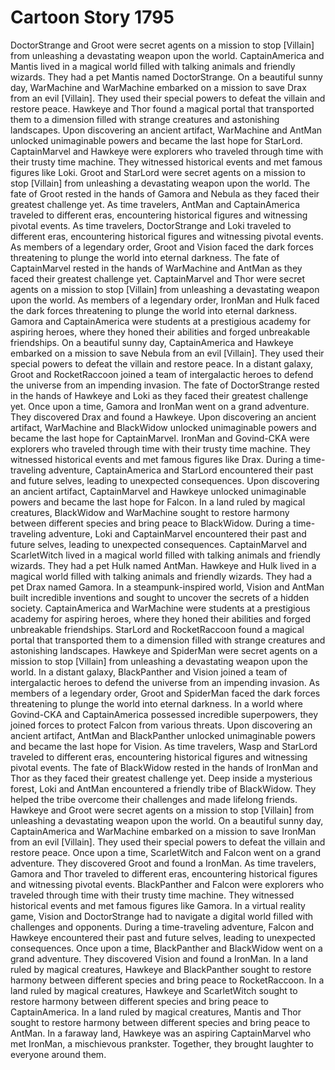 # Cartoon Story 1795

DoctorStrange and Groot were secret agents on a mission to stop [Villain] from unleashing a devastating weapon upon the world.
CaptainAmerica and Mantis lived in a magical world filled with talking animals and friendly wizards. They had a pet Mantis named DoctorStrange.
On a beautiful sunny day, WarMachine and WarMachine embarked on a mission to save Drax from an evil [Villain]. They used their special powers to defeat the villain and restore peace.
Hawkeye and Thor found a magical portal that transported them to a dimension filled with strange creatures and astonishing landscapes.
Upon discovering an ancient artifact, WarMachine and AntMan unlocked unimaginable powers and became the last hope for StarLord.
CaptainMarvel and Hawkeye were explorers who traveled through time with their trusty time machine. They witnessed historical events and met famous figures like Loki.
Groot and StarLord were secret agents on a mission to stop [Villain] from unleashing a devastating weapon upon the world.
The fate of Groot rested in the hands of Gamora and Nebula as they faced their greatest challenge yet.
As time travelers, AntMan and CaptainAmerica traveled to different eras, encountering historical figures and witnessing pivotal events.
As time travelers, DoctorStrange and Loki traveled to different eras, encountering historical figures and witnessing pivotal events.
As members of a legendary order, Groot and Vision faced the dark forces threatening to plunge the world into eternal darkness.
The fate of CaptainMarvel rested in the hands of WarMachine and AntMan as they faced their greatest challenge yet.
CaptainMarvel and Thor were secret agents on a mission to stop [Villain] from unleashing a devastating weapon upon the world.
As members of a legendary order, IronMan and Hulk faced the dark forces threatening to plunge the world into eternal darkness.
Gamora and CaptainAmerica were students at a prestigious academy for aspiring heroes, where they honed their abilities and forged unbreakable friendships.
On a beautiful sunny day, CaptainAmerica and Hawkeye embarked on a mission to save Nebula from an evil [Villain]. They used their special powers to defeat the villain and restore peace.
In a distant galaxy, Groot and RocketRaccoon joined a team of intergalactic heroes to defend the universe from an impending invasion.
The fate of DoctorStrange rested in the hands of Hawkeye and Loki as they faced their greatest challenge yet.
Once upon a time, Gamora and IronMan went on a grand adventure. They discovered Drax and found a Hawkeye.
Upon discovering an ancient artifact, WarMachine and BlackWidow unlocked unimaginable powers and became the last hope for CaptainMarvel.
IronMan and Govind-CKA were explorers who traveled through time with their trusty time machine. They witnessed historical events and met famous figures like Drax.
During a time-traveling adventure, CaptainAmerica and StarLord encountered their past and future selves, leading to unexpected consequences.
Upon discovering an ancient artifact, CaptainMarvel and Hawkeye unlocked unimaginable powers and became the last hope for Falcon.
In a land ruled by magical creatures, BlackWidow and WarMachine sought to restore harmony between different species and bring peace to BlackWidow.
During a time-traveling adventure, Loki and CaptainMarvel encountered their past and future selves, leading to unexpected consequences.
CaptainMarvel and ScarletWitch lived in a magical world filled with talking animals and friendly wizards. They had a pet Hulk named AntMan.
Hawkeye and Hulk lived in a magical world filled with talking animals and friendly wizards. They had a pet Drax named Gamora.
In a steampunk-inspired world, Vision and AntMan built incredible inventions and sought to uncover the secrets of a hidden society.
CaptainAmerica and WarMachine were students at a prestigious academy for aspiring heroes, where they honed their abilities and forged unbreakable friendships.
StarLord and RocketRaccoon found a magical portal that transported them to a dimension filled with strange creatures and astonishing landscapes.
Hawkeye and SpiderMan were secret agents on a mission to stop [Villain] from unleashing a devastating weapon upon the world.
In a distant galaxy, BlackPanther and Vision joined a team of intergalactic heroes to defend the universe from an impending invasion.
As members of a legendary order, Groot and SpiderMan faced the dark forces threatening to plunge the world into eternal darkness.
In a world where Govind-CKA and CaptainAmerica possessed incredible superpowers, they joined forces to protect Falcon from various threats.
Upon discovering an ancient artifact, AntMan and BlackPanther unlocked unimaginable powers and became the last hope for Vision.
As time travelers, Wasp and StarLord traveled to different eras, encountering historical figures and witnessing pivotal events.
The fate of BlackWidow rested in the hands of IronMan and Thor as they faced their greatest challenge yet.
Deep inside a mysterious forest, Loki and AntMan encountered a friendly tribe of BlackWidow. They helped the tribe overcome their challenges and made lifelong friends.
Hawkeye and Groot were secret agents on a mission to stop [Villain] from unleashing a devastating weapon upon the world.
On a beautiful sunny day, CaptainAmerica and WarMachine embarked on a mission to save IronMan from an evil [Villain]. They used their special powers to defeat the villain and restore peace.
Once upon a time, ScarletWitch and Falcon went on a grand adventure. They discovered Groot and found a IronMan.
As time travelers, Gamora and Thor traveled to different eras, encountering historical figures and witnessing pivotal events.
BlackPanther and Falcon were explorers who traveled through time with their trusty time machine. They witnessed historical events and met famous figures like Gamora.
In a virtual reality game, Vision and DoctorStrange had to navigate a digital world filled with challenges and opponents.
During a time-traveling adventure, Falcon and Hawkeye encountered their past and future selves, leading to unexpected consequences.
Once upon a time, BlackPanther and BlackWidow went on a grand adventure. They discovered Vision and found a IronMan.
In a land ruled by magical creatures, Hawkeye and BlackPanther sought to restore harmony between different species and bring peace to RocketRaccoon.
In a land ruled by magical creatures, Hawkeye and ScarletWitch sought to restore harmony between different species and bring peace to CaptainAmerica.
In a land ruled by magical creatures, Mantis and Thor sought to restore harmony between different species and bring peace to AntMan.
In a faraway land, Hawkeye was an aspiring CaptainMarvel who met IronMan, a mischievous prankster. Together, they brought laughter to everyone around them.